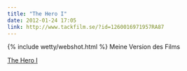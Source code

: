 ```yaml
---
title: "The Hero I"
date: 2012-01-24 17:05
link: http://www.tackfilm.se/?id=1260016971957RA87
---
```

{% include wetty/webshot.html %} Meine Version des Films

[The Hero I](http://www.tackfilm.se/?id=1260016971957RA87)